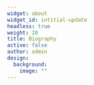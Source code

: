 ```yaml
---
widget: about
widget_id: intitial-update
headless: true
weight: 20
title: Biography
active: false
author: admin
design:
  background:
    image: ""
---
```

